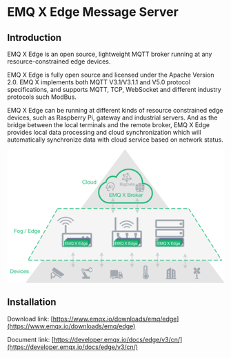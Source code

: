 # EMQ X Edge Message Server

## Introduction

EMQ X Edge is an open source, lightweight MQTT broker running at any resource-constrained edge devices.

EMQ X Edge is fully open source and licensed under the Apache Version 2.0. EMQ X implements both MQTT V3.1/V3.1.1 and V5.0 protocol specifications, and supports MQTT, TCP, WebSocket and different industry protocols such ModBus.

EMQ X Edge can be running at different kinds of resource constrained edge devices, such as Raspberry Pi, gateway and industrial servers. And as the bridge between the local terminals and the remote broker, EMQ X Edge provides local data processing and cloud synchronization which will automatically synchronize data with cloud service based on network status.


<img src="./_assets/edge.png" class="medium-size"/>


## Installation

Download link: [https://www.emqx.io/downloads/emq/edge](https://www.emqx.io/downloads/emq/edge)

Document link: [https://developer.emqx.io/docs/edge/v3/cn/](https://developer.emqx.io/docs/edge/v3/cn/)

